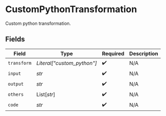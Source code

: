 # CustomPythonTransformation

Custom python transformation.


## Fields

| Field                      | Type                       | Required                   | Description                |
| -------------------------- | -------------------------- | -------------------------- | -------------------------- |
| `transform`                | *Literal["custom_python"]* | :heavy_check_mark:         | N/A                        |
| `input`                    | *str*                      | :heavy_check_mark:         | N/A                        |
| `output`                   | *str*                      | :heavy_check_mark:         | N/A                        |
| `others`                   | List[*str*]                | :heavy_check_mark:         | N/A                        |
| `code`                     | *str*                      | :heavy_check_mark:         | N/A                        |